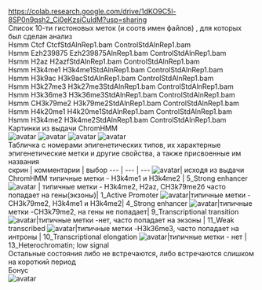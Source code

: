 https://colab.research.google.com/drive/1dKO9C5l-8SP0n9qsh2_Ci0eKzsiCuldM?usp=sharing
<br>
Список 10-ти гистоновых меток (и соотв имен файлов) , для которых был сделан анализ<br>
Hsmm	Ctcf	CtcfStdAlnRep1.bam	ControlStdAlnRep1.bam<br>
Hsmm	Ezh239875	Ezh239875AlnRep1.bam	ControlStdAlnRep1.bam<br>
Hsmm	H2az	H2azfStdAlnRep1.bam	ControlStdAlnRep1.bam<br>
Hsmm	H3k4me1	H3k4me1StdAlnRep1.bam	ControlStdAlnRep1.bam<br>
Hsmm	H3k9ac	H3k9acStdAlnRep1.bam	ControlStdAlnRep1.bam<br>
Hsmm	H3k27me3	H3k27me3StdAlnRep1.bam	ControlStdAlnRep1.bam<br>
Hsmm	H3k36me3	H3k36me3StdAlnRep1.bam	ControlStdAlnRep1.bam<br>
Hsmm	CH3k79me2	H3k79me2StdAlnRep1.bam	ControlStdAlnRep1.bam<br>
Hsmm	H4k20me1	H4k20me1StdAlnRep1.bam	ControlStdAlnRep1.bam<br>
Hsmm	H3k4me2	H3k4me2StdAlnRep1.bam	ControlStdAlnRep1.bam<br>
Картинки из выдачи ChromHMM
<br>
![avatar](1.png)
![avatar](2.png)
![avatar](3.png)
![avatar](4.png)
<br>
Табличка с номерами эпигенетических типов, их характерные эпигенетические метки и другие свойства, а также присвоенные им названия
<br>
скрин | комментарии | выбор
--- | --- | ---
![avatar](1_5.png)| исходя из выдачи ChromHMM типичные метки - H3k4me1 и H3k4me2 | 5_Strong enhancer
![avatar](4_1.png) | типичные метки -  H3k4me2, H2az, CH3k79me2б часто попадает на гены(экзоны)| 1_Active Promoter
![avatar](5_4.png)|типичные метки -CH3k79me2, H3k4me1 и H3k4me2| 4_Strong enhancer
![avatar](6_9.png)|типичные метки -CH3k79me2, на гены не попадает| 9_Transcriptional transition
![avatar](7_11.png)|типичные метки -нет, часто попадает на экзоны | 11_Weak transcribed
![avatar](8_10.png)|типичные метки -H3k36me3, часто попадает на интроны | 10_Transcriptional elongation
![avatar](9_13.png)|типичные метки - нет | 13_Heterochromatin; low signal
<br>
Остальные состояния либо не встречаются, либо встречаются слишком на короткий период
<br>
Бонус
<br>
![avatar](bonus.)
